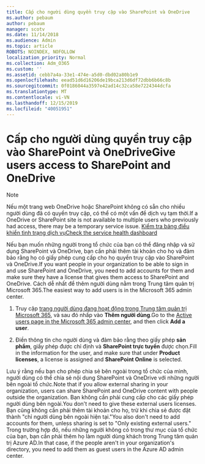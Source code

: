```yaml
---
title: Cấp cho người dùng quyền truy cập vào SharePoint và OneDrive
ms.author: pebaum
author: pebaum
manager: scotv
ms.date: 11/14/2018
ms.audience: Admin
ms.topic: article
ROBOTS: NOINDEX, NOFOLLOW
localization_priority: Normal
ms.collection: Adm_O365
ms.custom: ''
ms.assetid: cebb7a4a-33e1-474e-a5d0-dbd02a80b1e9
ms.openlocfilehash: eead51d6d16206de19bca213d6df72dbb6b66c8b
ms.sourcegitcommit: 0f0186044a3597e42ad14c32ca58e7224344dcfa
ms.translationtype: MT
ms.contentlocale: vi-VN
ms.lasthandoff: 12/15/2019
ms.locfileid: "40051951"
---
```

# <a name="give-users-access-to-sharepoint-and-onedrive"></a><span data-ttu-id="7c6fc-102">Cấp cho người dùng quyền truy cập vào SharePoint và OneDrive</span><span class="sxs-lookup"><span data-stu-id="7c6fc-102">Give users access to SharePoint and OneDrive</span></span>

> [!NOTE]
> <span data-ttu-id="7c6fc-103">Nếu một trang web OneDrive hoặc SharePoint không có sẵn cho nhiều người dùng đã có quyền truy cập, có thể có một vấn đề dịch vụ tạm thời.</span><span class="sxs-lookup"><span data-stu-id="7c6fc-103">If a OneDrive or SharePoint site is not available to multiple users who previously had access, there may be a temporary service issue.</span></span> [<span data-ttu-id="7c6fc-104">Kiểm tra bảng điều khiển tình trạng dịch vụ</span><span class="sxs-lookup"><span data-stu-id="7c6fc-104">Check the service health dashboard</span></span>](https://portal.office.com/adminportal/home#/servicehealth)
  
<span data-ttu-id="7c6fc-105">Nếu bạn muốn những người trong tổ chức của bạn có thể đăng nhập và sử dụng SharePoint và OneDrive, bạn cần phải thêm tài khoản cho họ và đảm bảo rằng họ có giấy phép cung cấp cho họ quyền truy cập vào SharePoint và OneDrive.</span><span class="sxs-lookup"><span data-stu-id="7c6fc-105">If you want people in your organization to be able to sign in and use SharePoint and OneDrive, you need to add accounts for them and make sure they have a license that gives them access to SharePoint and OneDrive.</span></span> <span data-ttu-id="7c6fc-106">Cách dễ nhất để thêm người dùng nằm trong Trung tâm quản trị Microsoft 365.</span><span class="sxs-lookup"><span data-stu-id="7c6fc-106">The easiest way to add users is in the Microsoft 365 admin center.</span></span>
  
1. <span data-ttu-id="7c6fc-107">Truy cập [trang người dùng đang hoạt động trong Trung tâm quản trị Microsoft 365](https://portal.office.com/adminportal/home#/users), và sau đó nhấp vào **Thêm người dùng**.</span><span class="sxs-lookup"><span data-stu-id="7c6fc-107">Go to the [Active users page in the Microsoft 365 admin center](https://portal.office.com/adminportal/home#/users), and then click **Add a user**.</span></span>
    
2. <span data-ttu-id="7c6fc-108">Điền thông tin cho người dùng và đảm bảo rằng theo giấy phép **sản phẩm**, giấy phép được chỉ định và **SharePoint trực tuyến** được chọn.</span><span class="sxs-lookup"><span data-stu-id="7c6fc-108">Fill in the information for the user, and make sure that under **Product licenses**, a license is assigned and **SharePoint Online** is selected.</span></span> 
    
<span data-ttu-id="7c6fc-109">Lưu ý rằng nếu bạn cho phép chia sẻ bên ngoài trong tổ chức của mình, người dùng có thể chia sẻ nội dung SharePoint và OneDrive với những người bên ngoài tổ chức.</span><span class="sxs-lookup"><span data-stu-id="7c6fc-109">Note that if you allow external sharing in your organization, users can share SharePoint and OneDrive content with people outside the organization.</span></span> <span data-ttu-id="7c6fc-110">Bạn không cần phải cung cấp cho các giấy phép người dùng bên ngoài.</span><span class="sxs-lookup"><span data-stu-id="7c6fc-110">You don't need to give these external users licenses.</span></span> <span data-ttu-id="7c6fc-111">Bạn cũng không cần phải thêm tài khoản cho họ, trừ khi chia sẻ được đặt thành "chỉ người dùng bên ngoài hiện tại."</span><span class="sxs-lookup"><span data-stu-id="7c6fc-111">You also don't need to add accounts for them, unless sharing is set to "Only existing external users."</span></span> <span data-ttu-id="7c6fc-112">Trong trường hợp đó, nếu những người không có trong thư mục của tổ chức của bạn, bạn cần phải thêm họ làm người dùng khách trong Trung tâm quản trị Azure AD.</span><span class="sxs-lookup"><span data-stu-id="7c6fc-112">In that case, if the people aren't in your organization's directory, you need to add them as guest users in the Azure AD admin center.</span></span>
  


